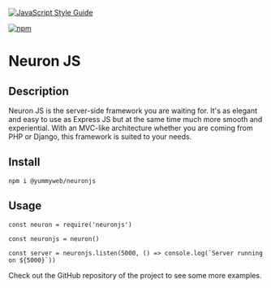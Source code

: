 [![JavaScript Style Guide](https://img.shields.io/badge/code_style-standard-brightgreen.svg)](https://standardjs.com)

[![npm](https://img.shields.io/npm/v/@yummyweb/neuronjs)](https://www.npmjs.com/package/@yummyweb/neuronjs)

# Neuron JS

## Description

Neuron JS is the server-side framework you are waiting for. It's as elegant and easy to use as Express JS but at the same time much more smooth and experiential. With an MVC-like architecture whether you are coming from PHP or Django, this framework is suited to your needs.

## Install

`npm i @yummyweb/neuronjs`

## Usage

```
const neuron = require('neuronjs')

const neuronjs = neuron()

const server = neuronjs.listen(5000, () => console.log(`Server running on ${5000}`))
```

Check out the GitHub repository of the project to see some more examples.
